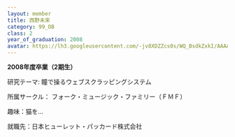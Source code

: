```yaml
---
layout: member
title: 西野未来
category: 99_OB
class: 2
year_of_graduation: 2008
avatar: https://lh3.googleusercontent.com/-jv8XDZZcs0s/WQ_BsdkZxkI/AAAAAAAAqMk/8fE92ns2AuEDT_oBXVFTIPLP5ETBYxz_wCLcB/p-s300/nishino_m.jpg
---
```

**2008年度卒業（2期生）**

研究テーマ: 瞳で操るウェブスクラッピングシステム

所属サークル： フォーク・ミュージック・ファミリー（ＦＭＦ）

趣味：猫を…

就職先：日本ヒューレット・パッカード株式会社